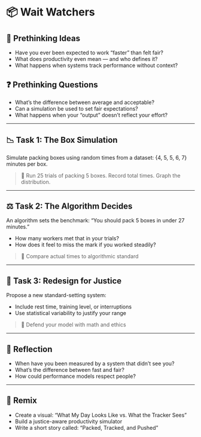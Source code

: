 # 📦 Wait Watchers

## 💭 Prethinking Ideas
- Have you ever been expected to work “faster” than felt fair?
- What does productivity even mean — and who defines it?
- What happens when systems track performance without context?

## ❓ Prethinking Questions
- What’s the difference between average and acceptable?
- Can a simulation be used to set fair expectations?
- What happens when your “output” doesn’t reflect your effort?

---

## 📉 Task 1: The Box Simulation

Simulate packing boxes using random times from a dataset: {4, 5, 5, 6, 7} minutes per box.

> 🎯 Run 25 trials of packing 5 boxes. Record total times. Graph the distribution.

---

## ⚖️ Task 2: The Algorithm Decides

An algorithm sets the benchmark: “You should pack 5 boxes in under 27 minutes.”

- How many workers met that in your trials?
- How does it feel to miss the mark if you worked steadily?

> 🎯 Compare actual times to algorithmic standard

---

## 🧩 Task 3: Redesign for Justice

Propose a new standard-setting system:
- Include rest time, training level, or interruptions
- Use statistical variability to justify your range

> 🎯 Defend your model with math and ethics

---

## 💬 Reflection

- When have you been measured by a system that didn’t see you?
- What’s the difference between fast and fair?
- How could performance models respect people?

---

## 🎨 Remix

- Create a visual: “What My Day Looks Like vs. What the Tracker Sees”
- Build a justice-aware productivity simulator
- Write a short story called: “Packed, Tracked, and Pushed”

